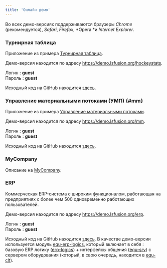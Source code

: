 ```yaml
---
title: 'Онлайн демо'
---
```


Во всех демо-версиях поддерживаются браузеры *Chrome* (рекомендуется), *Safari*, *Firefox*, *Opera *и *Internet Explorer*.

### Турнирная таблица

Приложение из примера [Турнирная таблица](Score_table.md).

Демо-версия находится по адресу https://demo.lsfusion.org/hockeystats.

Логин : **guest**<br/>
Пароль : **guest**

Исходный код на GitHub находится [здесь](https://github.com/lsfusion/samples/tree/master/hockeystats).

### Управление материальными потоками (УМП) {#mm}

Приложение из примера [Управление материальными потоками](Materials_management.md).

Демо-версия находится по адресу https://demo.lsfusion.org/mm.

Логин : **guest**<br/>
Пароль : **guest**

Исходный код на GitHub находится [здесь](https://github.com/lsfusion/samples/tree/master/mm).

### MyCompany

Описание на [MyCompany](https://github.com/lsfusion-solutions/mycompany).

### ERP

Коммерческая ERP-система с широким функционалом, работающая на предприятиях с более чем 500 одновременно работающих пользователей.

Демо-версия находится по адресу https://demo.lsfusion.org/erp.

Логин : **guest**<br/>
Пароль : **guest**

Исходный код на GitHub находится [здесь](https://github.com/lsfusion-solutions/erp). В качестве демо-версии используется модуль [equ-erp-logics](https://github.com/lsfusion-solutions/erp/tree/master/erp-equ-logics), который включает в себя : базовую ERP логику ([erp-logics](https://github.com/lsfusion-solutions/erp/tree/master/erp-logics)) + интерфейсы общения ([equ-srv](https://github.com/lsfusion-solutions/erp/tree/master/equ-srv)) с сервером оборудования (который, в свою очередь, находится в [equ-clt](https://github.com/lsfusion-solutions/erp/tree/master/equ-clt)).
